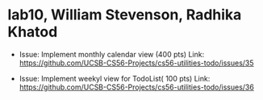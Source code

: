 # lab10, William Stevenson, Radhika Khatod

* Issue: Implement monthly calendar view (400 pts)
  Link: https://github.com/UCSB-CS56-Projects/cs56-utilities-todo/issues/35

* Issue: Implement weekyl view for TodoList( 100 pts)
  Link: https://github.com/UCSB-CS56-Projects/cs56-utilities-todo/issues/36
